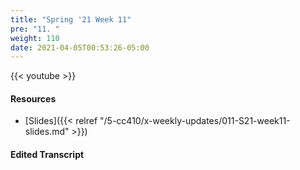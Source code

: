 ```yaml
---
title: "Spring '21 Week 11"
pre: "11. "
weight: 110
date: 2021-04-05T00:53:26-05:00
---
```


{{< youtube >}}

#### Resources

* [Slides]({{< relref "/5-cc410/x-weekly-updates/011-S21-week11-slides.md" >}})

#### Edited Transcript


